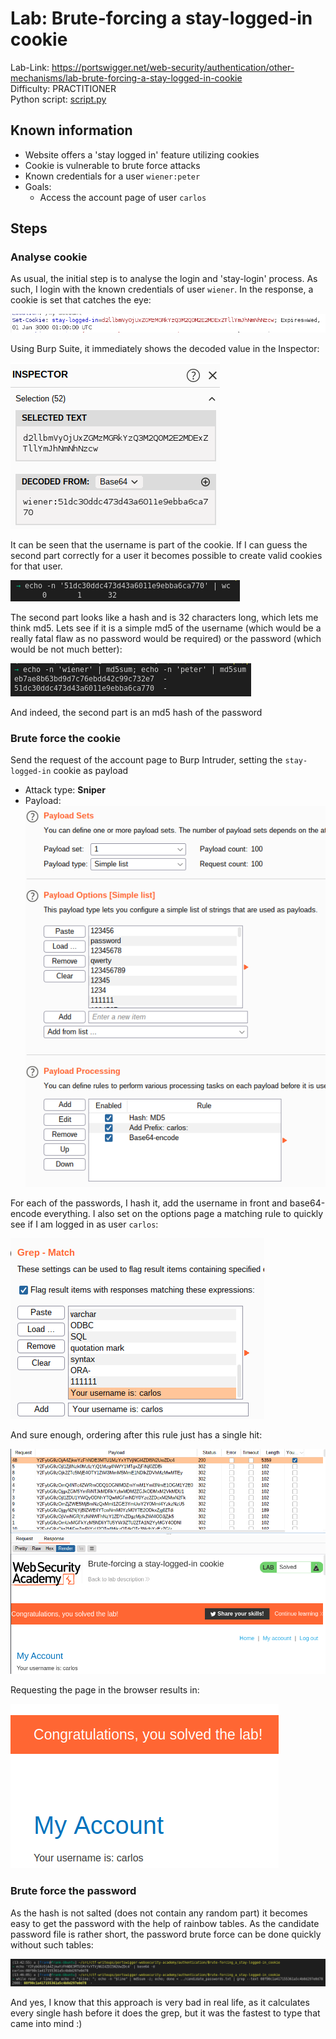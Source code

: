 # Lab: Brute-forcing a stay-logged-in cookie

Lab-Link: <https://portswigger.net/web-security/authentication/other-mechanisms/lab-brute-forcing-a-stay-logged-in-cookie>  
Difficulty: PRACTITIONER  
Python script: [script.py](script.py)  

## Known information

- Website offers a 'stay logged in' feature utilizing cookies
- Cookie is vulnerable to brute force attacks
- Known credentials for a user `wiener:peter`
- Goals:
  - Access the account page of user `carlos`

## Steps

### Analyse cookie

As usual, the initial step is to analyse the login and 'stay-login' process. As such, I login with the known credentials of user `wiener`. In the response, a cookie is set that catches the eye:

![stay_logged_in_cookie](img/stay_logged_in_cookie.png)

Using Burp Suite, it immediately shows the decoded value in the Inspector:

![stay_logged_in_cookie_decoded](img/stay_logged_in_cookie_decoded.png)

It can be seen that the username is part of the cookie. If I can guess the second part correctly for a user it becomes possible to create valid cookies for that user.

![hash](img/hash.png)

The second part looks like a hash and is 32 characters long, which lets me think md5. Lets see if it is a simple md5 of the username (which would be a really fatal flaw as no password would be required) or the password (which would be not much better):

![md5_analysed](img/md5_analysed.png)

And indeed, the second part is an md5 hash of the password

### Brute force the cookie

Send the request of the account page to Burp Intruder, setting the `stay-logged-in` cookie as payload

- Attack type: **Sniper**
- Payload: ![brute_force](img/brute_force.png)

For each of the passwords, I hash it, add the username in front and base64-encode everything. I also set on the options page a matching rule to quickly see if I am logged in as user `carlos`:

![matching rule](img/matching_rule.png)

And sure enough, ordering after this rule just has a single hit:

![brute_force_result](img/brute_force_result.png)

Requesting the page in the browser results in:

![success](img/success.png)

### Brute force the password

As the hash is not salted (does not contain any random part) it becomes easy to get the password with the help of rainbow tables. As the candidate password file is rather short, the password brute force can be done quickly without such tables:

![password_of_carlos](img/password_of_carlos.png)

And yes, I know that this approach is very bad in real life, as it calculates every single hash before it does the grep, but it was the fastest to type that came into mind :)
